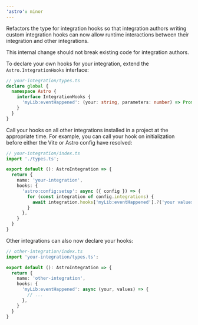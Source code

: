 ```yaml
---
'astro': minor
---
```


Refactors the type for integration hooks so that integration authors writing custom integration hooks can now allow runtime interactions between their integration and other integrations. 

This internal change should not break existing code for integration authors.

To declare your own hooks for your integration, extend the `Astro.IntegrationHooks` interface:

```ts
// your-integration/types.ts
declare global {
  namespace Astro {
    interface IntegrationHooks {
      'myLib:eventHappened': (your: string, parameters: number) => Promise<void>;
    }
  }
}
```

Call your hooks on all other integrations installed in a project at the appropriate time. For example, you can call your hook on initialization before either the Vite or Astro config have resolved:

```ts
// your-integration/index.ts
import './types.ts';

export default (): AstroIntegration => {
  return {
    name: 'your-integration',
    hooks: {
      'astro:config:setup': async ({ config }) => {
        for (const integration of config.integrations) {
          await integration.hooks['myLib:eventHappened'].?('your values', 123);
        }
      },
    }
  }
}
```

Other integrations can also now declare your hooks:

```ts
// other-integration/index.ts
import 'your-integration/types.ts';

export default (): AstroIntegration => {
  return {
    name: 'other-integration',
    hooks: {
      'myLib:eventHappened': async (your, values) => {
        // ...
      },
    }
  }
}
```
